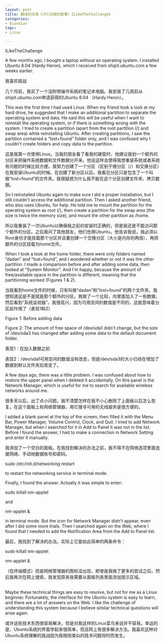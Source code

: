 ```yaml
---
layout: post
title: 翻译的文章《（FC26我的故事）ILikeTheChallenge》
categories:
- Diandian
tags:
- Linux

---
```

<p>ILikeTheChallenge</p>
<p>A few months ago, I bought a laptop without an operating system. I installed Ubuntu 8.04 (Hardy Heron), which I received from shipit.ubuntu.com a few weeks earlier.</p>
<p>我喜欢挑战</p>
<p>几个月前，我买了一个没附带操作系统的笔记本电脑。我安装了几周前从shipit.ubuntu.com申请获得的Ubuntu 8.04 （Hardy Heron）。</p>
<p>This was the first time I had used Linux. When my friend took a look at my hard drive, he suggested that I make an additional partition to separate the operating system and data. He said this will be useful when I want to reinstall the operating system, or if there is something wrong with the system. I tried to create a partition (apart from the root partition (/) and swap area) while reinstalling Ubuntu. After creating partitions, I saw the partition contained a “lost+found” folder only, and I was confused why I couldn't create folders and copy data to the partition.</p>
<p>这是我第一次使用Linux。当我的朋友看了看我的硬盘时，他建议我划一个额外的分区来把操作系统数据和文件数据分开来。他说这样会使得我想重装系统或者系统有问题的时候比较方便。我努力创建了一个分区（区别于根分区（/）和交换分区）在我安装Ubuntu的时候。在创建了新分区以后，我看见分区只是包含了一个叫做“lost+found”的文件夹。我很疑惑为什么我不能在这个分区创建文件夹、拷贝数据。</p>
<p>So I reinstalled Ubuntu again to make sure I did a proper installation, but I still couldn't access the additional partition. Then I asked another friend, who also uses Ubuntu, for help. He told me to mount the partition for the operating system as root (/), then create a partition for the swap area (the size is twice the memory size), and mount the other partition as /home.</p>
<p>所以我重装了一次Ubuntu以确保我之前的安装时正确的，但是我还是不能访问那个额外的分区。之后我问了其他朋友，他们也用Ubuntu。他告诉我说，我必须以Root身份才能挂载那个分区并且要创建一个交换分区（大小是内存的两倍），再把额外的分区挂载为home文件。</p>
<p>When I took a look at the home folder, there were only folders named “dadan” and “lost+found”, and I wondered whether or not it was the other partition. I made a comparison before and after adding some data, then looked at “System Monitor”. And I'm happy, because the amount of free/available space in the partition is different, meaning that the partitioning worked (Figures 1 &amp; 2).</p>
<p>当我看到home文件的时候，只有叫做“dadan”和“lost+found”的两个文件夹，我想知道这是不是就是那个额外的分区。我做了一个比较，向里面加入了一些数据，然后看到“系统监视器”。我很高兴，因为可用空间的数值是不同的，这就意味着分区起作用了（表现1和2）</p>
<p>Figure 1: Before adding data</p>
<p>Figure 2: The amount of free space of /dev/sda1 didn't change, but the size of /dev/sda3 has changed after adding some data to the default document folder.</p>
<p>表现1：在加入数据之前</p>
<p>表现2：/dev/sda1可用空间的数值没有改变，但是/dev/sda3的大小已经在增加了数据到默认文件夹后改变了。</p>
<p>A few days ago, there was a little problem. I was confused about how to restore the upper panel when I deleted it accidentally. On this panel is the Network Manager, which is useful for me to search for available wireless networks around me.</p>
<p>很多天以后，出了点小问题。我不清楚怎样在我不小心删除了上面板以后怎么恢复。在这个面板上有网络管理器，用它搜寻可用的无线服务是很方便的。</p>
<p>I added a blank panel at the top of the screen, then filled it with the Menu Bar, Power Manager, Volume Control, Clock, and Quit. I tried to add Network Manager, but when I searched for it in Add to Panel it was not in the list. Before I found the answer, I had to make a connection in Network Setting and enter it manually.</p>
<p>我添加了一个空白的面板。在我找到解决的办法之前，我不得不在网络选项里面连接网络、手动地数据账号和密码。</p>
<p>sudo /etc/init.d/networking restart</p>
<p>to restart the networking service in terminal mode.</p>
<p>Finally, I found the answer. Actually it was simple to enter:</p>
<p>sudo killall nm-applet</p>
<p>and</p>
<p>nm-applet &amp;</p>
<p>in terminal mode. But the icon for Network Manager didn't appear, even after I did some more trials. Then I searched again on the Web, where I found that I needed to add the Notification Area from the Add to Panel list.</p>
<p>最后，我找到了解决的办法。实际上它是如此简单的两条命令：</p>
<p>sudo killall nm-applet</p>
<p>nm-applet &amp;</p>
<p>（在终端模式）但是网络管理器的图标没出现，即使是我做了更多的尝试之后。然后我再次在网上搜索，我发现原来我需要从面板列表里面添加提示区域。</p>
<p><br />Maybe these technical things are easy to resolve, but not for me as a Linux beginner. Fortunately, the interface for the Ubuntu system is easy to learn, and there are a lot of answers on the Web. I like the challenge of understanding this system because I believe similar technical questions will arise again.</p>
<p>或许这些技术东西很容易解决，但是对我这样的Linux菜鸟来说并不容易。幸运的是，Ubuntu系统的界面学起来很简单，而且网上有很多解决方法。我喜欢这种对Ubuntu系统理解的挑战因为我相信类似的技术问题将时而发生。</p>